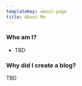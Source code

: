 ```yaml
---
templateKey: about-page
title: About Me
---
```

### Who am I?

* TBD

### Why did I create a blog?

TBD

